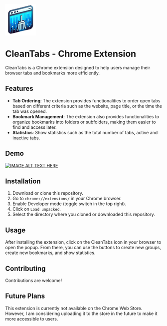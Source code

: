 
<img src="assets/images/CleanTabsnobg.png" alt="Logo" width="100"/>

# CleanTabs - Chrome Extension

CleanTabs is a Chrome extension designed to help users manage their browser tabs and bookmarks more efficiently.

## Features

- **Tab Ordering**: The extension provides functionalities to order open tabs based on different criteria such as the website, page title, or the time the tab was opened.
- **Bookmark Management**: The extension also provides functionalities to organize bookmarks into folders or subfolders, making them easier to find and access later.
- **Statistics**: Show statistics such as the total number of tabs, active and inactive tabs.

## Demo
[![IMAGE ALT TEXT HERE](https://img.youtube.com/vi/9eU1UCUhW6M/0.jpg)](https://www.youtube.com/watch?v=9eU1UCUhW6M)


## Installation

1. Download or clone this repository.
2. Go to `chrome://extensions/` in your Chrome browser.
3. Enable Developer mode (toggle switch in the top right).
4. Click on `Load unpacked`.
5. Select the directory where you cloned or downloaded this repository.

## Usage

After installing the extension, click on the CleanTabs icon in your browser to open the popup. From there, you can use the buttons to create new groups, create new bookmarks, and show statistics.

## Contributing

Contributions are welcome!

## Future Plans

This extension is currently not available on the Chrome Web Store. However, I am considering uploading it to the store in the future to make it more accessible to users. 

